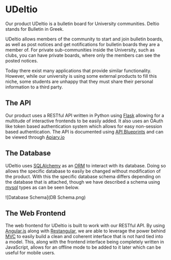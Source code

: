 # UDeltio

Our product UDeltio is a bulletin board for University communities. Deltio stands for Bulletin in Greek.

UDeltio allows members of the community to start and join bulletin boards, as well as post notices and get notifications for bulletin boards they are a member of. For private sub-communities inside the University, such as clubs, you can have private boards, where only the members can see the posted notices.

Today there exist many applications that provide similar functionality. However, while our university is using some external products to fill this niche, some students are unhappy that they must share their personal information to a third party.

## The API

Our product uses a RESTful API written in Python using [Flask](http://flask.pocoo.org) allowing for a multitude of interactive frontends to be easily added. It also uses an OAuth like token based authentication system which allows for easy non-session based authentication. The API is documented using [API Blueprints](http://apiblueprint.org) and can be viewed through [Apiary.io](http://docs.udeltio.apiary.io)

## The Database

UDeltio uses [SQLAlchemy](http://www.sqlalchemy.org) as an [ORM](http://en.wikipedia.org/wiki/Object-relational_mapping) to interact with its database. Doing so allows the specific database to easily be changed without modification of the product. With this the specific database schema differs depending on the database that is attached, though we have described a schema using [mysql](https://www.mysql.com) types as can be seen below.

![Database Schema](DB Schema.png)

## The Web Frontend

The web frontend for UDeltio is built to work with our RESTful API. By using [Angular.js](https://angularjs.org) along with [Restangular](https://github.com/mgonto/restangular), we are able to leverage the power behind [MVC](http://en.wikipedia.org/wiki/Model–view–controller) to easily build a clean and coherent interface that is not hard tied into a model. This, along with the frontend interface being completely written in JavaScript, allows for an offline mode to be added to it later which can be useful for mobile users.
